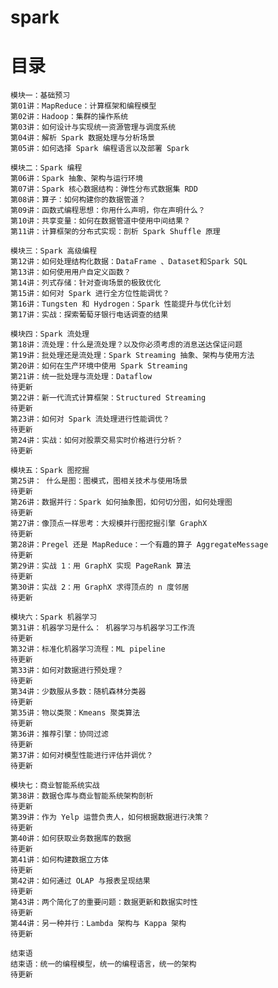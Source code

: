 # spark
# 目录

    模块一：基础预习
    第01讲：MapReduce：计算框架和编程模型
    第02讲：Hadoop：集群的操作系统
    第03讲：如何设计与实现统一资源管理与调度系统
    第04讲：解析 Spark 数据处理与分析场景
    第05讲：如何选择 Spark 编程语言以及部署 Spark
    
    模块二：Spark 编程
    第06讲：Spark 抽象、架构与运行环境
    第07讲：Spark 核心数据结构：弹性分布式数据集 RDD
    第08讲：算子：如何构建你的数据管道？
    第09讲：函数式编程思想：你用什么声明，你在声明什么？
    第10讲：共享变量：如何在数据管道中使用中间结果？
    第11讲：计算框架的分布式实现：剖析 Spark Shuffle 原理
    
    模块三：Spark 高级编程
    第12讲：如何处理结构化数据：DataFrame 、Dataset和Spark SQL
    第13讲：如何使用用户自定义函数？
    第14讲：列式存储：针对查询场景的极致优化
    第15讲：如何对 Spark 进行全方位性能调优？
    第16讲：Tungsten 和 Hydrogen：Spark 性能提升与优化计划
    第17讲：实战：探索葡萄牙银行电话调查的结果
    
    模块四：Spark 流处理
    第18讲：流处理：什么是流处理？以及你必须考虑的消息送达保证问题
    第19讲：批处理还是流处理：Spark Streaming 抽象、架构与使用方法
    第20讲：如何在生产环境中使用 Spark Streaming
    第21讲：统一批处理与流处理：Dataflow
    待更新
    第22讲：新一代流式计算框架：Structured Streaming
    待更新
    第23讲：如何对 Spark 流处理进行性能调优？
    待更新
    第24讲：实战：如何对股票交易实时价格进行分析？
    待更新
    
    模块五：Spark 图挖掘
    第25讲： 什么是图：图模式，图相关技术与使用场景
    待更新
    第26讲：数据并行：Spark 如何抽象图，如何切分图，如何处理图
    待更新
    第27讲：像顶点一样思考：大规模并行图挖掘引擎 GraphX
    待更新
    第28讲：Pregel 还是 MapReduce：一个有趣的算子 AggregateMessage
    待更新
    第29讲：实战 1：用 GraphX 实现 PageRank 算法
    待更新
    第30讲：实战 2：用 GraphX 求得顶点的 n 度邻居
    待更新
    
    模块六：Spark 机器学习
    第31讲：机器学习是什么： 机器学习与机器学习工作流
    待更新
    第32讲：标准化机器学习流程：ML pipeline
    待更新
    第33讲：如何对数据进行预处理？
    待更新
    第34讲：少数服从多数：随机森林分类器
    待更新
    第35讲：物以类聚：Kmeans 聚类算法
    待更新
    第36讲：推荐引擎：协同过滤
    待更新
    第37讲：如何对模型性能进行评估并调优？
    待更新
    
    模块七：商业智能系统实战
    第38讲：数据仓库与商业智能系统架构剖析
    待更新
    第39讲：作为 Yelp 运营负责人，如何根据数据进行决策？
    待更新
    第40讲：如何获取业务数据库的数据
    待更新
    第41讲：如何构建数据立方体
    待更新
    第42讲：如何通过 OLAP 与报表呈现结果
    待更新
    第43讲：两个简化了的重要问题：数据更新和数据实时性
    待更新
    第44讲：另一种并行：Lambda 架构与 Kappa 架构
    待更新
    
    结束语
    结束语：统一的编程模型，统一的编程语言，统一的架构
    待更新
